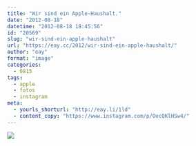 ```yaml
---
title: "Wir sind ein Apple-Haushalt."
date: "2012-08-18"
datetime: "2012-08-18 18:45:56"
id: "20569"
slug: "wir-sind-ein-apple-haushalt"
url: "https://eay.cc/2012/wir-sind-ein-apple-haushalt/"
author: "eay"
format: "image"
categories:
  - 0815
tags:
  - apple
  - fotos
  - instagram
meta:
  - yourls_shorturl: "http://eay.li/1ld"
  - content_copy: "https://www.instagram.com/p/OecQKlHSw4/"
---
```


![](https://eay.cc/uploads/2012/applehousehold.jpeg)
